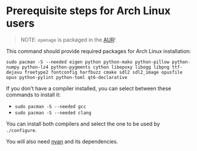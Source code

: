 # Prerequisite steps for Arch Linux users

> NOTE: `openage` is packaged in the [AUR](https://aur.archlinux.org/packages/openage-git/)!

This command should provide required packages for Arch Linux installation:

`sudo pacman -S --needed eigen python python-mako python-pillow python-numpy python-lz4 python-pygments cython libepoxy libogg libpng ttf-dejavu freetype2 fontconfig harfbuzz cmake sdl2 sdl2_image opusfile opus python-pylint python-toml qt6-declarative`

If you don't have a compiler installed, you can select between these commands to install it:
 - `sudo pacman -S --needed gcc`
 - `sudo pacman -S --needed clang`

You can install both compilers and select the one to be used by `./configure`.

You will also need [nyan](https://github.com/SFTtech/nyan/blob/master/doc/building.md) and its dependencies.
